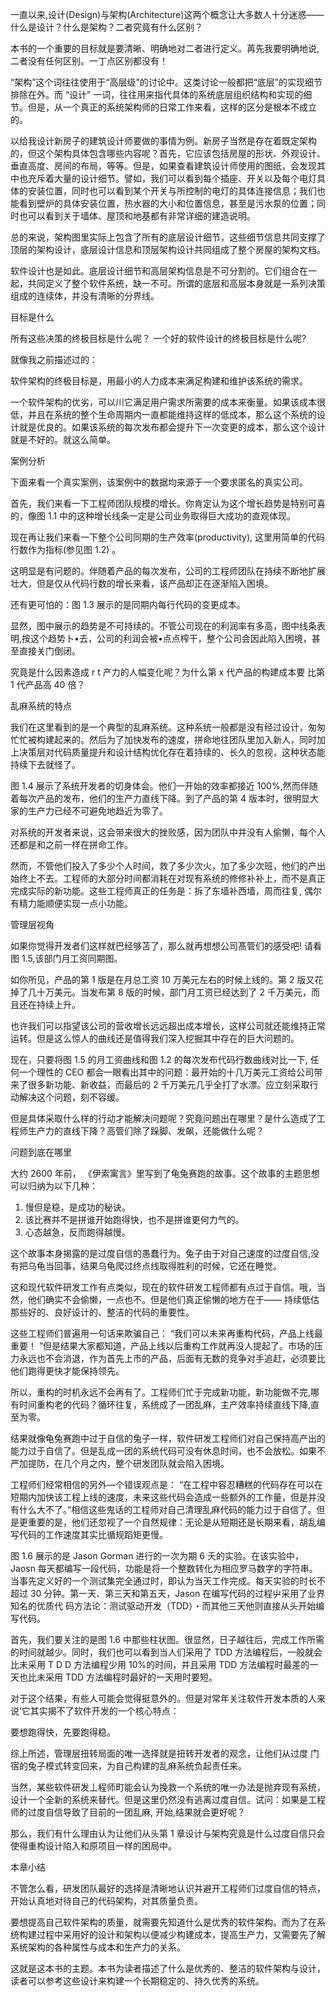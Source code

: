 一直以来,设计(Design)与架构(Architecture)这两个概念让大多数人十分迷惑—— 什么是设计？什么是架构？二者究竟有什么区别？

本书的一个重要的目标就是要清晰、明确地对二者进行定义。苒先我要明确地说,二者没有任何区别。一丁点区别都没有！

“架构”这个词往往使用于“高层级”的讨论中。这类讨论一般都把“底层”的实现细节排除在外。而 “设计” 一词，往往用来指代具体的系统底层组织结构和实现的细节。但是，从一个真正的系统架构师的日常工作来看，这样的区分是根本不成立的。

以给我设计新房子的建筑设计师要做的事情为例。新房子当然是存在着既定架构的，但这个架构具体包含哪些内容呢？首先，它应该包括房屋的形状、外观设计、垂直高度、房间的布局，等等。但是，如果查看建筑设计师使用的图纸，会发现其中也充斥着大量的设计细节。譬如，我们可以看到每个插座、开关以及每个电灯具体的安装位置，同时也可以看到某个开关与所控制的电灯的具体连接信息；我们也能看到壁炉的具体安装位置，热水器的大小和位置信息，甚至是污水泵的位置；同时也可以看到关于墙体、屋顶和地基都有非常详细的建造说明。

总的来说，架构图里实际上包含了所有的底层设计细节，这些细节信息共同支撑了顶层的架构设计，底层设计信息和顶层架构设计共同组成了整个房屋的架构文档。

软件设计也是如此。底层设计细节和高层架构信息是不可分割的。它们组合在一起，共同定义了整个软件系统，缺一不可。所谓的底层和高层本身就是一系列决策组成的连续体，并没有清晰的分界线。

目标是什么

所有这些决策的终极目标是什么呢？ 一个好的软件设计的终极目标是什么呢?

就像我之前描述过的：

软件架构的终极目标是，用最小的人力成本来满足构建和维护该系统的需求。

一个软件架构的优劣，可以川它满足用户需求所需要的成本来衡量。如果该成本很低，并且在系统的整个生命周期内一直都能维持这样的低成本，那么这个系统的设计就是优良的。如果该系统的每次发布都会提升下一次变更的成本，那么这个设计就是不好的。就这么简单。

案例分析

下面来看一个真实案例，该案例中的数据均来源于一个要求匿名的真实公司。

首先，我们来看一下工程师团队规模的增长。你肯定认为这个增长趋势是特别可喜的，像图 1.1 中的这种增长线条一定是公司业务取得巨大成功的直观体现。

现在再让我们来看一下整个公司同期的生产效率(productivity), 这里用简单的代码行数作为指标(参见图 1.2) 。

这明显是有问题的。伴随着产品的每次发布，公司的工程师团队在持续不断地扩展壮大，但是仅从代码行数的增长来看，该产品却正在逐渐陷入困境。

还有更可怕的：图 1.3 展示的是同期内每行代码的变更成本。

显然，图中展示的趋势是不可持续的。不管公司现在的利润率有多高，图中线条表明,按这个趋势卜•去，公司的利润会被•点点榨干，整个公司会因此陷入困境，甚至直接关门倒闭。

究竟是什么因素造成 r t 产力的人幅变化呢？为什么第 x 代产品的构建成本要 比第 1 代产品高 40 倍？

乱麻系统的特点

我们在这里看到的是一个典型的乱麻系统。这种系统一般都是没有经过设计，匆匆忙忙被构建起来的。然后为了加快发布的速度，拼命地往团队里加入新人，同时加上决策层对代码质量提升和设计结构优化存在着持续的、长久的忽视，这种状态能持续下去就怪了。

图 1.4 展示了系统开发者的切身体会。他们一开始的效率都接近 100%,然而伴随着每次产品的发布，他们的生产力直线下降。到了产品的第 4 版本时，很明显大家的生产力已经不可避免地趋近为零了。

对系统的开发者来说，这会带来很大的挫败感，因为团队中并没有人偷懒，每个人还都是和之前一样在拼命工作。

然而，不管他们投入了多少个人时间，救了多少次火，加了多少次班，他们的产出始终上不去。工程师的大部分时间都消耗在对现有系统的修修补补上，而不是真正完成实际的新功能。这些工程师真正的任务是：拆了东墙补西墙，周而往复, 偶尔有精力能顺便实现一点小功能。

管理层视角

如果你觉得开发者们这样就巴经够苫了，那么就再想想公司髙管们的感受吧! 请看图 1.5,该部门月工资同期图。

如你所见，产品的第 1 版是在月总工资 10 万美元左右的时候上线的。第 2 版又花掉了几十万美元。当发布第 8 版的时候，部门月工资已经达到了 2 千万美元，而且还在持续上升。

也许我们可以指望该公司的营收增长远远超出成本增长，这样公司就还能维持正常运转。但是这么惊人的曲线还是值得我们深入挖掘其中存在的巨大问题的。

现在，只要将图 1.5 的月工资曲线和图 1.2 的每次发布代码行数曲线对比一下, 任何一个理性的 CEO 都会一眼看出其中的问题：最开始的十几万美元工资给公司带来了很多新功能、新收益，而最后的 2 千万美元几乎全打了水漂。应立刻采取行动解决这个问题，刻不容缓。

但是具体采取什么样的行动才能解决问题呢？究竟问题出在哪里？是什么造成了工程师生产力的直线下降？高管们除了跺脚、发飙，还能做什么呢？

问题到底在哪里

大约 2600 年前， 《伊索寓言》里写到了龟兔赛跑的故事。这个故事的主题思想可以归纳为以下几种：

1. 慢但是稳，是成功的秘诀。
2. 该比赛并不是拼谁开始跑得快，也不是拼谁更何力气的。
3. 心态越急，反而跑得越慢。

这个故事本身揭露的是过度自信的愚蠢行为。兔子由于对自己速度的过度自信,没有把乌龟当回事，结果乌龟爬过终点线取得胜利的时候，它还在睡觉。

这和现代软件研发工作有点类似，现在的软件研发工程师都有点过于自信。哦，当然，他们确实不会偷懒，一点也不。但是他们真正偷懒的地方在于—— 持续低估那些好的、良好设计的、整洁的代码的重要性。

这些工程师们普遍用一句话来欺骗自己： “我们可以未来再重构代码，产品上线最重要！ ”但是结果大家都知道，产品上线以后重构工作就再没人提起了。市场的压力永远也不会消退，作为首先上市的产品，后面有无数的竞争对手追赶，必须要比他们跑得更快才能保持领先。

所以，重构的时机永远不会再有了。工程师们忙于完成新功能，新功能做不完,哪有时间重构老的代码？循环往复，系统成了一团乱麻，主产效率持续直线下降,直至为零。

结果就像龟兔赛跑中过于自信的兔子一样，软件研发工程师们对自己保持高产出的能力过于自信了。但是乱成一团的系统代码可没有休息时间，也不会放松。如果不严加提防，在几个月之内，整个研发团队就会陷入困境。

工程师们经常相信的另外—个错误观点是： “在工程中容忍糟糕的代码存在可以在短期内加快该工程上线的速度，未来这些代码会造成一些额外的工作量，但是并没有什么大不了。”相信这些鬼话的工程师对自己清理乱麻代码的能力过于自信了。但是更重要的是，他们还忽视了一个自然规律：无论是从短期还是长期来看，胡乱编写代码的工作速度其实比循规蹈矩更慢。

图 1.6 展示的是 Jason Gorman 进行的一次为期 6 夭的实验。在该实验中，Jaosn 每天都编写一段代码，功能是将一个整数转化为相应罗马数字的字符串。当事先定义好的一个测试集完全通过时，即认为当天工作完成。每天实验的时长不超过 30 分钟。第一天、第三天和第五天，Jason 在编写代码的过程屮采用了业界知名的优质代 码方法论：测试驱动开发（TDD）・而其他三天他则直接从头开始编写代码。

首先，我们要关注的是图 1.6 中那些柱状图。很显然，日子越往后，完成工作所需的时间就越少。同时，我们也可以看到当人们采用了 TDD 方法编程后，一般就会比未采用 T D D 方法编程少用 10%的时间，并且采用 TDD 方法编程时最差的一天也比未采用 TDD 方法编程时最好的一天用时要短。

对于这个结果，有些人可能会觉得挺意外的。但是对常年关注软件开发本质的人来说’它其实揭不了软件开发的一个核心特点：

要想跑得快，先要跑得稳。

综上所述，管理层扭转局面的唯一选择就是扭转开发者的观念，让他们从过度
门宿的兔子模式转变回来，为自己构建的乱麻系统负起责任来。

当然，某些软件研发丄程师町能会认为挽救一个系统的唯一办法是抛弃现有系统，设计一个全新的系统来替代。但是这里仍然没有逃离过度自信。试问：如果是工程师的过度自信导致了目前的一团乱麻, 开始,结果就会更好呢？

那么，我们有什么理由认为让他们从头第 1 章设计与架构究竟是什么过度自信只会使得重构设计陷入和原项目一样的困局中。

本章小结

不管怎么看，研发团队最好的选择是清晰地认识并避开工程师们过度自信的特点，开始认真地对待自己的代码架构，对其质量负责。

要想提高自己软件架构的质量，就需要先知道什么是优秀的软件架构。而为了在系统构建过程中采用好的设计和架构以便减少构建成本，提高生产力，又需要先了解系统架构的各种属性与成本和生产力的关系。

这就是这本书的主题。本书为读者描述了什么是优秀的、整洁的软件架构与设计，读者可以参考这些设计来构建一个长期稳定的、持久优秀的系统。
